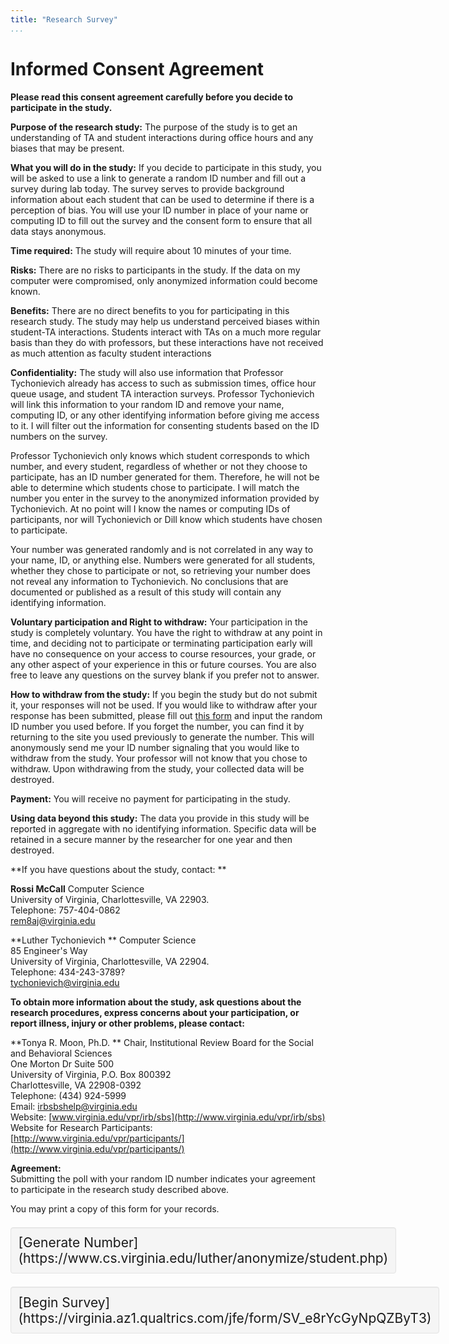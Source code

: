 ```yaml
---
title: "Research Survey"
...
```


# Informed Consent Agreement

**Please read this consent agreement carefully before you decide to participate in the study.**

**Purpose of the research study:** The purpose of the study is  to get an understanding of TA and student interactions during office hours and any biases that may be present.

**What you will do in the study:** If you decide to participate in this study, you will be asked to use a link to generate a random ID number and fill out a survey during lab today. The survey serves to provide background information about each student that can be used to determine if there is a perception of bias. You will use your ID number in place of your name or computing ID to fill out the survey and the consent form to ensure that all data stays anonymous.

**Time required:** The study will require about 10 minutes of your time.

**Risks:** There are no risks to participants in the study. If the data on my computer were compromised, only anonymized information could become known.

**Benefits:** There are no direct benefits to you for participating in this research study.  The study may help us understand perceived biases within student-TA interactions. Students interact with TAs on a much more regular basis than they do with professors, but these interactions have not received as much attention as faculty student interactions

**Confidentiality:** The study will also use information that Professor Tychonievich already has access to such as submission times, office hour queue usage, and student TA interaction surveys. Professor Tychonievich will link this information to your random ID and remove your name, computing ID, or any other identifying information before giving me access to it. I will filter out the information for consenting students based on the ID numbers on the survey.

Professor Tychonievich only knows which student corresponds to which number, and every student, regardless of whether or not they choose to participate, has an ID number generated for them. Therefore, he will not be able to determine which students chose to participate. I will match the number you enter in the survey to the anonymized information provided by Tychonievich. At no point will I know the names or computing IDs of participants, nor will Tychonievich or Dill know which students have chosen to participate.

Your number was generated randomly and is not correlated in any way to your name, ID, or anything else. Numbers were generated for all students, whether they chose to participate or not, so retrieving your number does not reveal any information to Tychonievich. No conclusions that are documented or published as a result of this study will contain any identifying information.

**Voluntary participation and Right to withdraw:** Your participation in the study is completely voluntary. You have the right to withdraw at any point in time, and deciding not to participate or terminating participation early will have no consequence on your access to course resources, your grade, or any other aspect of your experience in this or future courses. You are also free to leave any questions on the survey blank if you prefer not to answer.

**How to withdraw from the study:** If you begin the study but do not submit it, your responses will not be used. If you would like to withdraw after your response has been submitted, please fill out [this form](https://virginia.az1.qualtrics.com/jfe/form/SV_bsyAK515IwmlEZD) and input the random ID number you used before. If you forget the number, you can find it by returning to the site you used previously to generate the number. This will anonymously send me your ID number signaling that you would like to withdraw from the study. Your professor will not know that you chose to withdraw. Upon withdrawing from the study, your collected data will be destroyed.

**Payment:** You will receive no payment for participating in the study.

**Using data beyond this study:** The data you provide in this study will be reported in aggregate with no identifying information. Specific data will be retained in a secure manner by the researcher for one year and then destroyed.

**If you have questions about the study, contact: **

**Rossi McCall**
Computer Science  
University of Virginia, Charlottesville, VA 22903.  
Telephone: 757-404-0862  
rem8aj@virginia.edu

**Luther Tychonievich **
Computer Science  
85 Engineer's Way  
University of Virginia, Charlottesville, VA 22904.  
Telephone: 434-243-3789?  
tychonievich@virginia.edu

**To obtain more information about the study, ask questions about the research procedures, express concerns about your participation, or report illness, injury or other problems, please contact:** 
 
**Tonya R. Moon, Ph.D. **
Chair, Institutional Review Board for the Social and Behavioral Sciences  
One Morton Dr Suite 500  
University of Virginia, P.O. Box 800392  
Charlottesville, VA 22908-0392  
Telephone:  (434) 924-5999  
Email: [irbsbshelp@virginia.edu](mailto:irbsbshelp@virginia.edu)  
Website: [www.virginia.edu/vpr/irb/sbs](http://www.virginia.edu/vpr/irb/sbs)  
Website for Research Participants: [http://www.virginia.edu/vpr/participants/](http://www.virginia.edu/vpr/participants/)

**Agreement:**  
Submitting the poll with your random ID number indicates your agreement to participate in the research study described above.

You may print a copy of this form for your records.
<div style="display:table;margin: 1em auto;font-size:150%; padding:1ex; border:thin solid #e3e3e3; border-radius:4px; background:#f5f5f5;-webkit-box-shadow: inset 0 1px 1px rgba(0, 0, 0, 0.05); -moz-box-shadow: inset 0 1px 1px rgba(0, 0, 0, 0.05); box-shadow: inset 0 1px 1px rgba(0, 0, 0, 0.05);">[Generate Number](https://www.cs.virginia.edu/luther/anonymize/student.php)</div>
<div style="display:table;margin: 1em auto;font-size:150%; padding:1ex; border:thin solid #e3e3e3; border-radius:4px; background:#f5f5f5;-webkit-box-shadow: inset 0 1px 1px rgba(0, 0, 0, 0.05); -moz-box-shadow: inset 0 1px 1px rgba(0, 0, 0, 0.05); box-shadow: inset 0 1px 1px rgba(0, 0, 0, 0.05);">[Begin Survey](https://virginia.az1.qualtrics.com/jfe/form/SV_e8rYcGyNpQZByT3)</div>
